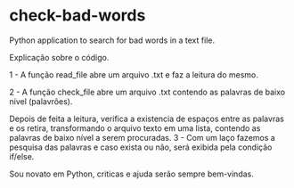 # check-bad-words
Python application to search for bad words in a text file.

Explicação sobre o código.

1 - A função read_file abre um arquivo .txt e faz a leitura do mesmo.

2 - A função check_file abre um arquivo .txt contendo as palavras de baixo nível (palavrões).

Depois de feita a leitura, verifica a existencia de espaços entre as palavras e os retira, transformando o arquivo texto em uma lista, contendo as palavras de baixo nível a serem procuradas.
3 - Com um laço fazemos a pesquisa das palavras e caso exista ou não, será exibida pela condição if/else.

Sou novato em Python, criticas e ajuda serão sempre bem-vindas.

